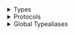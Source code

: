 <details>
<summary>Types</summary>

  - [Kinescope](/Kinescope)
  - [KinescopeAssetVideoQuality](/KinescopeAssetVideoQuality)
  - [KinescopeCallState](/KinescopeCallState)
  - [KinescopeConfig](/KinescopeConfig)
  - [KinescopeControlPanelConfiguration](/KinescopeControlPanelConfiguration)
  - [KinescopeDefaultLogger](/KinescopeDefaultLogger)
  - [KinescopeDownloadError](/KinescopeDownloadError)
  - [KinescopeErrorViewConfiguration](/KinescopeErrorViewConfiguration)
  - [KinescopeEvent](/KinescopeEvent)
  - [KinescopeFastRewind](/KinescopeFastRewind)
  - [KinescopeFullscreenConfiguration](/KinescopeFullscreenConfiguration)
  - [KinescopeFullscreenViewController](/KinescopeFullscreenViewController)
  - [KinescopeInspectError](/KinescopeInspectError)
  - [KinescopeLoggerLevel](/KinescopeLoggerLevel)
  - [KinescopeMetaData](/KinescopeMetaData)
  - [KinescopePagination](/KinescopePagination)
  - [KinescopePlayerConfig](/KinescopePlayerConfig)
  - [KinescopePlayerOption](/KinescopePlayerOption)
  - [KinescopePlayerOptionsConfiguration](/KinescopePlayerOptionsConfiguration)
  - [KinescopePlayerOverlayConfiguration](/KinescopePlayerOverlayConfiguration)
  - [KinescopePlayerShadowOverlayConfiguration](/KinescopePlayerShadowOverlayConfiguration)
  - [KinescopePlayerTimeindicatorConfiguration](/KinescopePlayerTimeindicatorConfiguration)
  - [KinescopePlayerTimelineConfiguration](/KinescopePlayerTimelineConfiguration)
  - [KinescopePlayerView](/KinescopePlayerView)
  - [KinescopePlayerViewConfiguration](/KinescopePlayerViewConfiguration)
  - [KinescopePreviewModel](/KinescopePreviewModel)
  - [KinescopePreviewView](/KinescopePreviewView)
  - [KinescopePreviewViewConfiguration](/KinescopePreviewViewConfiguration)
  - [KinescopeSideMenuBarConfiguration](/KinescopeSideMenuBarConfiguration)
  - [KinescopeSideMenuConfiguration](/KinescopeSideMenuConfiguration)
  - [KinescopeSideMenuItemConfiguration](/KinescopeSideMenuItemConfiguration)
  - [KinescopeSpinner](/KinescopeSpinner)
  - [KinescopeStreamVideoQuality](/KinescopeStreamVideoQuality)
  - [KinescopeVideo](/KinescopeVideo)
  - [KinescopeVideoAdditionalMaterial](/KinescopeVideoAdditionalMaterial)
  - [KinescopeVideoAsset](/KinescopeVideoAsset)
  - [KinescopeVideoAssetLink](/KinescopeVideoAssetLink)
  - [KinescopeVideoChapter](/KinescopeVideoChapter)
  - [KinescopeVideoChapterItem](/KinescopeVideoChapterItem)
  - [KinescopeVideoDuration](/KinescopeVideoDuration)
  - [KinescopeVideoNameConfiguration](/KinescopeVideoNameConfiguration)
  - [KinescopeVideoNameDisplayingType](/KinescopeVideoNameDisplayingType)
  - [KinescopeVideoPlayer](/KinescopeVideoPlayer)
  - [KinescopeVideoPoster](/KinescopeVideoPoster)
  - [KinescopeVideoSubtitle](/KinescopeVideoSubtitle)
  - [KinescopeVideosRequest](/KinescopeVideosRequest)

</details>

<details>
<summary>Protocols</summary>

  - [KinescopeActivityIndicating](/KinescopeActivityIndicating)
  - [KinescopeAssetDownloadable](/KinescopeAssetDownloadable)
  - [KinescopeAssetDownloadableDelegate](/KinescopeAssetDownloadableDelegate)
  - [KinescopeAttachmentDownloadable](/KinescopeAttachmentDownloadable)
  - [KinescopeAttachmentDownloadableDelegate](/KinescopeAttachmentDownloadableDelegate)
  - [KinescopeConfigurable](/KinescopeConfigurable)
  - [KinescopeEventsCenter](/KinescopeEventsCenter)
  - [KinescopeInspectable](/KinescopeInspectable)
  - [KinescopeLogging](/KinescopeLogging)
  - [KinescopeLoggingLevel](/KinescopeLoggingLevel)
  - [KinescopePlayer](/KinescopePlayer)
  - [KinescopePlayerConfigurable](/KinescopePlayerConfigurable)
  - [KinescopePreviewViewDelegate](/KinescopePreviewViewDelegate)
  - [KinescopeServicesProvider](/KinescopeServicesProvider)
  - [KinescopeVideoDownloadable](/KinescopeVideoDownloadable)
  - [KinescopeVideoDownloadableDelegate](/KinescopeVideoDownloadableDelegate)
  - [KinescopeVideoPlayerDelegate](/KinescopeVideoPlayerDelegate)
  - [KinescopeVideoQuality](/KinescopeVideoQuality)

</details>

<details>
<summary>Global Typealiases</summary>

  - [KinescopeActivityIndicator](/KinescopeActivityIndicator)

</details>
